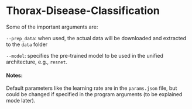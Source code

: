 # Thorax-Disease-Classification

Some of the important arguments are:

`--prep_data`: when used, the actual data will be downloaded and extracted to the `data` folder

`--model`: specifies the pre-trained model to be used in the unified architecture, e.g., `resnet`.

#### Notes:
Default parameters like the learning rate are in the `params.json` file, but could be changed if specified in the program arguments (to be explained mode later).
